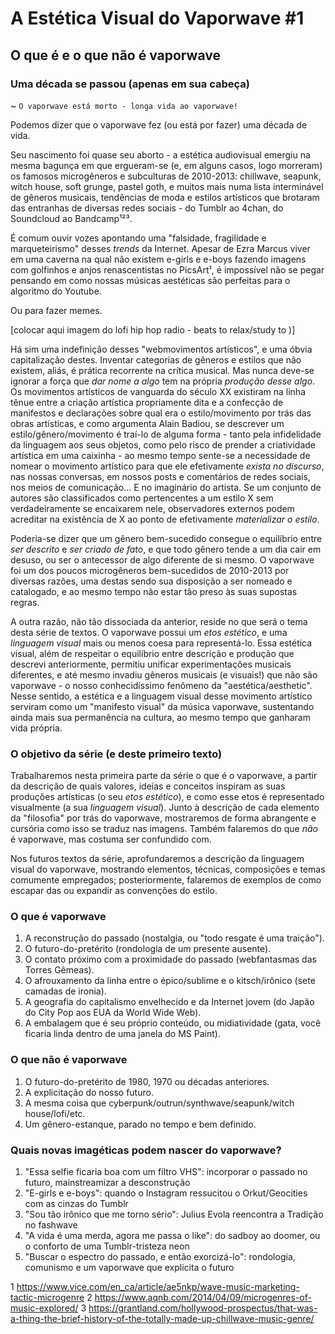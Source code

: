 # A Estética Visual do Vaporwave #1
## O que é e o que não é vaporwave

### Uma década se passou (apenas em sua cabeça)

~ `O vaporwave está morto - longa vida ao vaporwave!`

Podemos dizer que o vaporwave fez (ou está por fazer) uma década de vida.

Seu nascimento foi quase seu aborto - a estética audiovisual emergiu na mesma bagunça em que ergueram-se (e, em alguns casos, logo morreram) os famosos microgêneros e subculturas de 2010-2013: chillwave, seapunk, witch house, soft grunge, pastel goth, e muitos mais numa lista interminável de gêneros musicais, tendências de moda e estilos artísticos que brotaram das entranhas de diversas redes sociais - do Tumblr ao 4chan, do Soundcloud ao Bandcamp¹²³.

É comum ouvir vozes apontando uma "falsidade, fragilidade e marqueteirismo" desses _trends_ da Internet. Apesar de Ezra Marcus viver em uma caverna na qual não existem e-girls e e-boys fazendo imagens com golfinhos e anjos renascentistas no PicsArt¹, é impossível não se pegar pensando em como nossas músicas aestéticas são perfeitas para o algoritmo do Youtube.

Ou para fazer memes.

[colocar aqui imagem do lofi hip hop radio - beats to relax/study to )]

Há sim uma indefinição desses "webmovimentos artísticos", e uma óbvia capitalização destes. Inventar categorias de gêneros e estilos que não existem, aliás, é prática recorrente na crítica musical. Mas nunca deve-se ignorar a força que _dar nome a algo_ tem na própria _produção desse algo_. Os movimentos artísticos de vanguarda do século XX existiram na linha tênue entre a criação artística propriamente dita e a confecção de manifestos e declarações sobre qual era o estilo/movimento por trás das obras artísticas, e como argumenta Alain Badiou, se descrever um estilo/gênero/movimento é traí-lo de alguma forma - tanto pela infidelidade da linguagem aos seus objetos, como pelo risco de prender a criatividade artística em uma caixinha - ao mesmo tempo sente-se a necessidade de nomear o movimento artístico para que ele efetivamente _exista no discurso_, nas nossas conversas, em nossos posts e comentários de redes sociais, nos meios de comunicação... E no imaginário do artista. Se um conjunto de autores são classificados como pertencentes a um estilo X sem verdadeiramente se encaixarem nele, observadores externos podem acreditar na existência de X ao ponto de efetivamente _materializar o estilo_.

Poderia-se dizer que um gênero bem-sucedido consegue o equilíbrio entre _ser descrito_ e _ser criado de fato_, e que todo gênero tende a um dia cair em desuso, ou ser o antecessor de algo diferente de si mesmo. O vaporwave foi um dos poucos microgêneros bem-sucedidos de 2010-2013 por diversas razões, uma destas sendo sua disposição a ser nomeado e catalogado, e ao mesmo tempo não estar tão preso às suas supostas regras.

A outra razão, não tão dissociada da anterior, reside no que será o tema desta série de textos. O vaporwave possui um _etos estético_, e uma _linguagem visual_ mais ou menos coesa para representá-lo. Essa estética visual, além de respeitar o equilíbrio entre descrição e produção que descrevi anteriormente, permitiu unificar experimentações musicais diferentes, e até mesmo invadiu gêneros musicais (e visuais!) que não são vaporwave - o nosso conhecidíssimo fenômeno da  "aestética/aesthetic". Nesse sentido, a estética e a linguagem visual desse movimento artístico serviram como um "manifesto visual" da música vaporwave, sustentando ainda mais sua permanência na cultura, ao mesmo tempo que ganharam vida própria.

### O objetivo da série (e deste primeiro texto)

Trabalharemos nesta primeira parte da série o que é o vaporwave, a partir da descrição de quais valores, ideias e conceitos inspiram as suas produções artísticas (o seu _etos estético_), e como esse etos é representado visualmente (a sua _linguagem visual_). Junto à descrição de cada elemento da "filosofia" por trás do vaporwave, mostraremos de forma abrangente e cursória como isso se traduz nas imagens. Também falaremos do que _não_ é vaporwave, mas costuma ser confundido com.

Nos futuros textos da série, aprofundaremos a descrição da linguagem visual do vaporwave, mostrando elementos, técnicas, composições e temas comumente empregados; posteriormente, falaremos de exemplos de como escapar das ou expandir as convenções do estilo. 

### O que é vaporwave

1. A reconstrução do passado (nostalgia, ou "todo resgate é uma traição").
2. O futuro-do-pretérito (rondologia de um presente ausente).
3. O contato próximo com a proximidade do passado (webfantasmas das Torres Gêmeas).
4. O afrouxamento da linha entre o épico/sublime e o kitsch/irônico (sete camadas de ironia).
6. A geografia do capitalismo envelhecido e da Internet jovem (do Japão do City Pop aos EUA da World Wide Web).
5. A embalagem que é seu próprio conteúdo, ou midiatividade (gata, você ficaria linda dentro de uma janela do MS Paint). 

### O que não é vaporwave

1. O futuro-do-pretérito de 1980, 1970 ou décadas anteriores.
2. A explicitação do nosso futuro.
3. A mesma coisa que cyberpunk/outrun/synthwave/seapunk/witch house/lofi/etc.
4. Um gênero-estanque, parado no tempo e bem definido.

###

### Quais novas imagéticas podem nascer do vaporwave?

1. "Essa selfie ficaria boa com um filtro VHS": incorporar o passado no futuro, mainstreamizar a desconstrução
2. "E-girls e e-boys": quando o Instagram ressucitou o Orkut/Geocities com as cinzas do Tumblr  
3. "Sou tão irônico que me torno sério": Julius Evola reencontra a Tradição no fashwave
4. "A vida é uma merda, agora me passa o like": do sadboy ao doomer, ou o conforto de uma Tumblr-tristeza neon
5. "Buscar o espectro do passado, e então exorcizá-lo": rondologia, comunismo e um vaporwave que explicita o futuro

1 https://www.vice.com/en_ca/article/ae5nkp/wave-music-marketing-tactic-microgenre
2 https://www.aqnb.com/2014/04/09/microgenres-of-music-explored/
3 https://grantland.com/hollywood-prospectus/that-was-a-thing-the-brief-history-of-the-totally-made-up-chillwave-music-genre/

